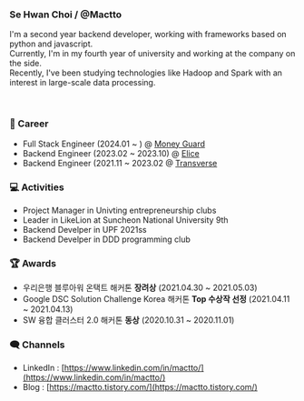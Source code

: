 ### Se Hwan Choi / @Mactto

I'm a second year backend developer, working with frameworks based on python and javascript.  
Currently, I'm in my fourth year of university and working at the company on the side.  
Recently, I've been studying technologies like Hadoop and Spark with an interest in large-scale data processing.  

</br>

### 🏢 Career

* Full Stack Engineer (2024.01 ~ ) @ [Money Guard](https://www.moneygd.com/default/)
* Backend Engineer (2023.02 ~ 2023.10) @ [Elice](https://elice.io/ko)
* Backend Engineer (2021.11 ~ 2023.02 @ [Transverse](https://evoclass.ai/)

### 💻 Activities

* Project Manager in Univting entrepreneurship clubs
* Leader in LikeLion at Suncheon National University 9th
* Backend Develper in UPF 2021ss
* Backend Develper in DDD programming club

### 🏆 Awards

* 우리은행 블루아워 온택트 해커톤 **장려상** (2021.04.30 ~ 2021.05.03)
* Google DSC Solution Challenge Korea 해커톤 **Top 수상작 선정** (2021.04.11 ~ 2021.04.13)
* SW 융합 클러스터 2.0 해커톤 **동상** (2020.10.31 ~ 2020.11.01)

### 🗨️ Channels

* LinkedIn : [https://www.linkedin.com/in/mactto/](https://www.linkedin.com/in/mactto/)
* Blog : [https://mactto.tistory.com/](https://mactto.tistory.com/)
